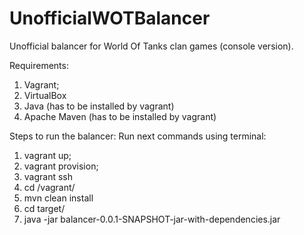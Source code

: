 UnofficialWOTBalancer
=====================

Unofficial balancer for World Of Tanks clan games (console version).

Requirements:
1. Vagrant;
2. VirtualBox
3. Java (has to be installed by vagrant)
4. Apache Maven (has to be installed by vagrant)

Steps to run the balancer:
Run next commands using terminal:
1. vagrant up;
2. vagrant provision;
3. vagrant ssh
4. cd /vagrant/
5. mvn clean install 
6. cd target/
7. java -jar balancer-0.0.1-SNAPSHOT-jar-with-dependencies.jar
